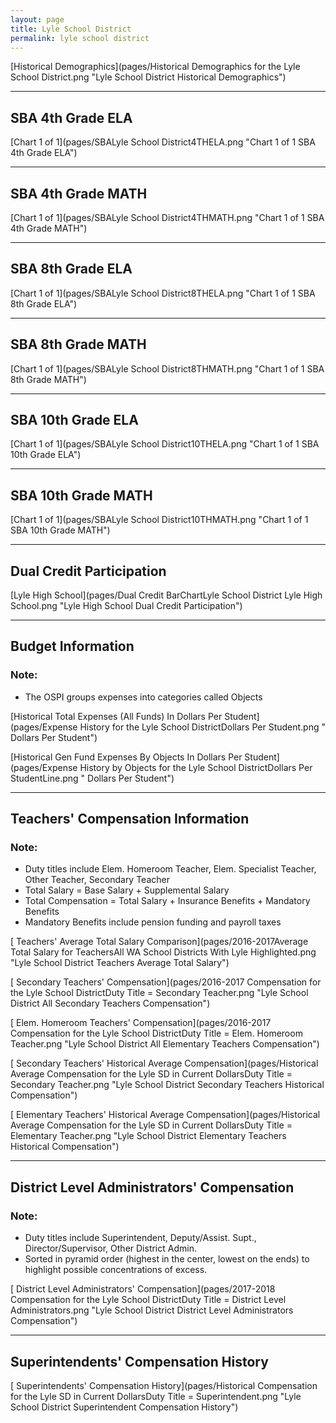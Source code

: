 ```yaml
---
layout: page
title: Lyle School District
permalink: lyle school district
---
```



[Historical Demographics](pages/Historical Demographics for the Lyle School District.png "Lyle School District Historical Demographics")

___

## SBA 4th Grade ELA

[Chart 1 of 1](pages/SBALyle School District4THELA.png "Chart 1 of 1 SBA 4th Grade ELA")


___

## SBA 4th Grade MATH

[Chart 1 of 1](pages/SBALyle School District4THMATH.png "Chart 1 of 1 SBA 4th Grade MATH")


___

## SBA 8th Grade ELA

[Chart 1 of 1](pages/SBALyle School District8THELA.png "Chart 1 of 1 SBA 8th Grade ELA")


___

## SBA 8th Grade MATH

[Chart 1 of 1](pages/SBALyle School District8THMATH.png "Chart 1 of 1 SBA 8th Grade MATH")


___

## SBA 10th Grade ELA

[Chart 1 of 1](pages/SBALyle School District10THELA.png "Chart 1 of 1 SBA 10th Grade ELA")


___

## SBA 10th Grade MATH

[Chart 1 of 1](pages/SBALyle School District10THMATH.png "Chart 1 of 1 SBA 10th Grade MATH")


___

## Dual Credit Participation

[Lyle High School](pages/Dual Credit BarChartLyle School District Lyle High School.png "Lyle High School Dual Credit Participation")


___

## Budget Information
### Note:
- The OSPI groups expenses into categories called Objects

[Historical Total Expenses (All Funds) In Dollars Per Student](pages/Expense History for the Lyle School DistrictDollars Per Student.png " Dollars Per Student")

[Historical Gen Fund Expenses By Objects In Dollars Per Student](pages/Expense History by Objects for the Lyle School DistrictDollars Per StudentLine.png " Dollars Per Student")


___

## Teachers' Compensation Information
### Note:
- Duty titles include Elem. Homeroom Teacher, Elem. Specialist Teacher, Other Teacher, Secondary Teacher
- Total Salary = Base Salary + Supplemental Salary
- Total Compensation = Total Salary + Insurance Benefits + Mandatory Benefits
- Mandatory Benefits include pension funding and payroll taxes

[ Teachers' Average Total Salary Comparison](pages/2016-2017Average Total Salary for TeachersAll WA School Districts With Lyle Highlighted.png "Lyle School District Teachers Average Total Salary")

[ Secondary Teachers' Compensation](pages/2016-2017 Compensation for the Lyle School DistrictDuty Title = Secondary Teacher.png "Lyle School District All Secondary Teachers Compensation")

[ Elem. Homeroom Teachers' Compensation](pages/2016-2017 Compensation for the Lyle School DistrictDuty Title = Elem. Homeroom Teacher.png "Lyle School District All Elementary Teachers Compensation")

[ Secondary Teachers' Historical Average Compensation](pages/Historical Average Compensation for the Lyle SD in Current DollarsDuty Title = Secondary Teacher.png "Lyle School District Secondary Teachers Historical Compensation")

[ Elementary Teachers' Historical Average Compensation](pages/Historical Average Compensation for the Lyle SD in Current DollarsDuty Title = Elementary Teacher.png "Lyle School District Elementary Teachers Historical Compensation")


___

## District Level Administrators' Compensation

### Note:
- Duty titles include Superintendent, Deputy/Assist. Supt., Director/Supervisor, Other District Admin.
- Sorted in pyramid order (highest in the center, lowest on the ends) to highlight possible concentrations of excess.

[ District Level Administrators' Compensation](pages/2017-2018 Compensation for the Lyle School DistrictDuty Title = District Level Administrators.png "Lyle School District District Level Administrators Compensation")


___

## Superintendents' Compensation History

[ Superintendents' Compensation History](pages/Historical Compensation for the Lyle SD in Current DollarsDuty Title = Superintendent.png "Lyle School District Superintendent Compensation History")

